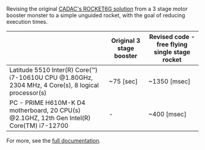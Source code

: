 Revising the original [CADAC's ROCKET6G solution](https://github.com/missiondesignsolutions/CADAC/tree/main/ROCKET6G) from a 3 stage motor booster monster to a simple unguided rocket, with the goal of reducing execution times.

|| Original 3 stage booster |Revised code - free flying single stage rocket|
| ----------- | ----------- |----|
| Latitude 5510 Inter(R) Core(™) i7-10610U CPU @1.80GHz, 2304 MHz, 4 Core(s), 8 logical processor(s) | ~75 [sec] |~1350 [msec]|
| PC - PRIME H610M-K D4 motherboard, 20 CPU(s) @2.1GHZ, 12th Gen Intel(R) Core(TM) i7-12700 | - | ~400 [msec]|

For more, see the [full documentation](https://docs.google.com/document/d/1E4sZPrR8SMirfW4VgnSzsHGLtWLYPDiTgV4Ykeg03AU/edit?usp=sharing).

